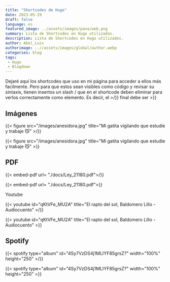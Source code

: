 ```yaml
---
title: "Shortcodes de Hugo"
date: 2023-05-29
draft: false
language: es
featured_image: ../assets/images/pana/web.png
summary: Lista de Shortcodes en Hugo utilizados.
description: Lista de Shortcodes en Hugo utilizados.
author: Abel_Luis
authorimage: ..//assets/images/global/author.webp
categories: blog
tags: 
 - Hugo 
 - Blogdown
---
```


Dejaré aquí los shortcodes que uso en mi página para acceder a ellos más facilmente. Pero para que estos sean visibles como código y revisar su sintaxis, tienen insertos un slash / que en el shortcode deben eliminar para verlos correctamente como elemento. Es decir, el \>/}} final debe ser \>}}

## Imágenes

{{\< figure src="/images/anesidora.jpg" title="Mi gatita vigilando que estudie y trabaje 😼" \>/}}

{{< figure src="/images/anesidora.jpg" title="Mi gatita vigilando que estudie y trabaje 😼" >}}

## PDF

{{\< embed-pdf url= "./docs/Ley_21180.pdf"\>/}}

{{< embed-pdf url= "./docs/Ley_21180.pdf">}}

Youtube

{{\< youtube id="qKtVFe_MU2A" title="El rapto del sol, Baldomero Lillo - Audiocuento" \>/}}

{{< youtube id="qKtVFe_MU2A" title="El rapto del sol, Baldomero Lillo - Audiocuento" >}}

## Spotify

{{\< spotify type="album" id="4Sy7VzDS4j1MLIYF85grsZ?" width="100%" height="250" \>/}}

{{< spotify type="album" id="4Sy7VzDS4j1MLIYF85grsZ?" width="100%" height="250" >}}
